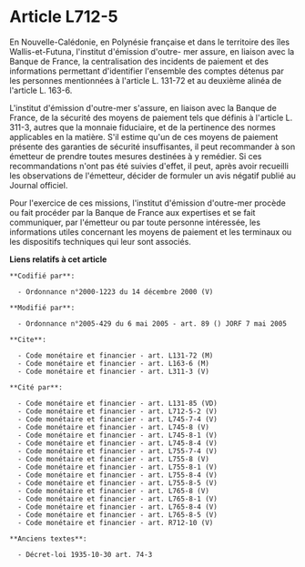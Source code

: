 # Article L712-5

En Nouvelle-Calédonie, en Polynésie française et dans le territoire des îles Wallis-et-Futuna, l'institut d'émission d'outre-
mer assure, en liaison avec la Banque de France, la centralisation des incidents de paiement et des informations permettant
d'identifier l'ensemble des comptes détenus par les personnes mentionnées à l'article L. 131-72 et au deuxième alinéa de
l'article L. 163-6.

L'institut d'émission d'outre-mer s'assure, en liaison avec la Banque de France, de la sécurité des moyens de paiement tels
que définis à l'article L. 311-3, autres que la monnaie fiduciaire, et de la pertinence des normes applicables en la matière.
S'il estime qu'un de ces moyens de paiement présente des garanties de sécurité insuffisantes, il peut recommander à son
émetteur de prendre toutes mesures destinées à y remédier. Si ces recommandations n'ont pas été suivies d'effet, il peut,
après avoir recueilli les observations de l'émetteur, décider de formuler un avis négatif publié au Journal officiel.

Pour l'exercice de ces missions, l'institut d'émission d'outre-mer procède ou fait procéder par la Banque de France aux
expertises et se fait communiquer, par l'émetteur ou par toute personne intéressée, les informations utiles concernant les
moyens de paiement et les terminaux ou les dispositifs techniques qui leur sont associés.

**Liens relatifs à cet article**

	**Codifié par**:

	  - Ordonnance n°2000-1223 du 14 décembre 2000 (V)

	**Modifié par**:

	  - Ordonnance n°2005-429 du 6 mai 2005 - art. 89 () JORF 7 mai 2005

	**Cite**:

	  - Code monétaire et financier - art. L131-72 (M)
	  - Code monétaire et financier - art. L163-6 (M)
	  - Code monétaire et financier - art. L311-3 (V)

	**Cité par**:

	  - Code monétaire et financier - art. L131-85 (VD)
	  - Code monétaire et financier - art. L712-5-2 (V)
	  - Code monétaire et financier - art. L745-7-4 (V)
	  - Code monétaire et financier - art. L745-8 (V)
	  - Code monétaire et financier - art. L745-8-1 (V)
	  - Code monétaire et financier - art. L745-8-4 (V)
	  - Code monétaire et financier - art. L755-7-4 (V)
	  - Code monétaire et financier - art. L755-8 (V)
	  - Code monétaire et financier - art. L755-8-1 (V)
	  - Code monétaire et financier - art. L755-8-4 (V)
	  - Code monétaire et financier - art. L755-8-5 (V)
	  - Code monétaire et financier - art. L765-8 (V)
	  - Code monétaire et financier - art. L765-8-1 (V)
	  - Code monétaire et financier - art. L765-8-4 (V)
	  - Code monétaire et financier - art. L765-8-5 (V)
	  - Code monétaire et financier - art. R712-10 (V)

	**Anciens textes**:

	  - Décret-loi 1935-10-30 art. 74-3
